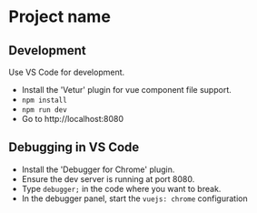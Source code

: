 # Project name

## Development

Use VS Code for development.

- Install the 'Vetur' plugin for vue component file support.
- `npm install`
- `npm run dev`
- Go to http://localhost:8080

## Debugging in VS Code

- Install the 'Debugger for Chrome' plugin.
- Ensure the dev server is running at port 8080.
- Type `debugger;` in the code where you want to break.
- In the debugger panel, start the `vuejs: chrome` configuration
